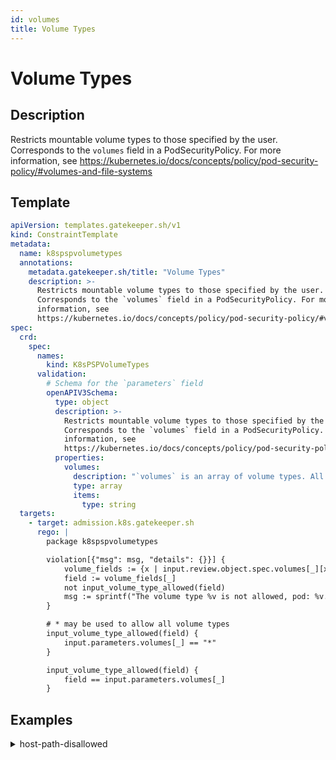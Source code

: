 ```yaml
---
id: volumes
title: Volume Types
---
```


# Volume Types

## Description
Restricts mountable volume types to those specified by the user. Corresponds to the `volumes` field in a PodSecurityPolicy. For more information, see https://kubernetes.io/docs/concepts/policy/pod-security-policy/#volumes-and-file-systems

## Template
```yaml
apiVersion: templates.gatekeeper.sh/v1
kind: ConstraintTemplate
metadata:
  name: k8spspvolumetypes
  annotations:
    metadata.gatekeeper.sh/title: "Volume Types"
    description: >-
      Restricts mountable volume types to those specified by the user.
      Corresponds to the `volumes` field in a PodSecurityPolicy. For more
      information, see
      https://kubernetes.io/docs/concepts/policy/pod-security-policy/#volumes-and-file-systems
spec:
  crd:
    spec:
      names:
        kind: K8sPSPVolumeTypes
      validation:
        # Schema for the `parameters` field
        openAPIV3Schema:
          type: object
          description: >-
            Restricts mountable volume types to those specified by the user.
            Corresponds to the `volumes` field in a PodSecurityPolicy. For more
            information, see
            https://kubernetes.io/docs/concepts/policy/pod-security-policy/#volumes-and-file-systems
          properties:
            volumes:
              description: "`volumes` is an array of volume types. All volume types can be enabled using `*`."
              type: array
              items:
                type: string
  targets:
    - target: admission.k8s.gatekeeper.sh
      rego: |
        package k8spspvolumetypes

        violation[{"msg": msg, "details": {}}] {
            volume_fields := {x | input.review.object.spec.volumes[_][x]; x != "name"}
            field := volume_fields[_]
            not input_volume_type_allowed(field)
            msg := sprintf("The volume type %v is not allowed, pod: %v. Allowed volume types: %v", [field, input.review.object.metadata.name, input.parameters.volumes])
        }

        # * may be used to allow all volume types
        input_volume_type_allowed(field) {
            input.parameters.volumes[_] == "*"
        }

        input_volume_type_allowed(field) {
            field == input.parameters.volumes[_]
        }

```

## Examples
<details>
<summary>host-path-disallowed</summary><blockquote>

<details>
<summary>constraint</summary>

```yaml
apiVersion: constraints.gatekeeper.sh/v1beta1
kind: K8sPSPVolumeTypes
metadata:
  name: psp-volume-types
spec:
  match:
    kinds:
      - apiGroups: [""]
        kinds: ["Pod"]
  parameters:
    volumes:
    # - "*" # * may be used to allow all volume types
    - configMap
    - emptyDir
    - projected
    - secret
    - downwardAPI
    - persistentVolumeClaim
    #- hostPath #required for allowedHostPaths
    - flexVolume #required for allowedFlexVolumes

```

</details>

<details>
<summary>example-disallowed</summary>

```yaml
apiVersion: v1
kind: Pod
metadata:
  name: nginx-volume-types-disallowed
  labels:
    app: nginx-volume-types
spec:
  containers:
  - name: nginx
    image: nginx
    volumeMounts:
    - mountPath: /cache
      name: cache-volume
  - name: nginx2
    image: nginx
    volumeMounts:
    - mountPath: /cache2
      name: demo-vol
  volumes:
  - name: cache-volume
    hostPath:
      path: /tmp # directory location on host
  - name: demo-vol
    emptyDir: {}

```

</details>
<details>
<summary>example-allowed</summary>

```yaml
apiVersion: v1
kind: Pod
metadata:
  name: nginx-volume-types-allowed
  labels:
    app: nginx-volume-types
spec:
  containers:
  - name: nginx
    image: nginx
    volumeMounts:
    - mountPath: /cache
      name: cache-volume
  - name: nginx2
    image: nginx
    volumeMounts:
    - mountPath: /cache2
      name: demo-vol
  volumes:
  - name: cache-volume
    emptyDir: {}
  - name: demo-vol
    emptyDir: {}

```

</details>


</blockquote></details>